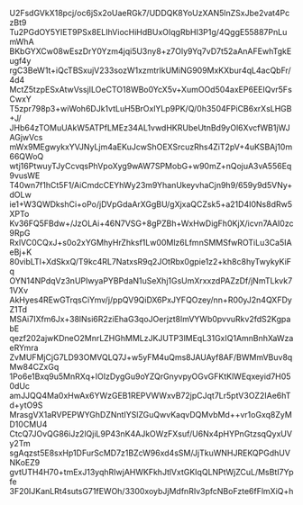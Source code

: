 U2FsdGVkX18pcj/oc6jSx2oUaeRGk7/UDDQK8YoUzXAN5lnZSxJbe2vat4PczBt9
Tu2PGdOY5YIET9PSx8ELIhViocHiHdBUxOIqgRbHI3P1g/4QggE55887PnLumWhA
BKbGYXCw08wEszDrY0Yzm4jqi5U3ny8+z7Oly9Yq7vD7t52aAnAFEwhTgkEugf4y
rgC3BeW1t+iQcTBSxujV233sozW1xzmtrlkUMiNG909MxKXbur4qL4acQbFr/4d4
MctZ5tzpESxAtwVssjILOeCTO18WBo0YcX5v+XumOOd504axEP6EEIQvr5FsCwxY
T5zpr798p3+wiWoh6DJk1vtLuH5BrOxlYLp9PK/Q/0h3504FPiCB6xrXsLHGB+J/
JHb64zTOMuUAkW5ATPfLMEz34AL1vwdHKRUbeUtnBd9yOl6XvcfWB1jWJAGjwVcs
mWx9MEgwykxYVJNyLjm4aEKuJcwShOEXSrcuzRhs4ZiT2pV+4uKSBAj10m66QWoQ
wtj16PtwuyTJyCcvqsPhVpoXyg9wAW7SPMobG+w90mZ+nQojuA3vA556Eq9vusWE
T40wn7f1hCt5F1/AiCmdcCEYhWy23m9YhanUkeyvhaCjn9h9/659y9d5VNy+dOLw
ie1+W3QWDkshCi+oPo/jDVpGdaArXGgBU/gXjxaQCZsk5+a21D4I0Ns8dRw5XPTo
Kv36FQ5FBdw+/JzOLAi+46N7VSG+8gPZBh+WxHwDigFh0KjX/icvn7AAI0zc9RpG
RxlVC0CQxJ+s0o2xYGMhyHrZhksf1Lw00Mlz6LfmnSMMSfwROTiLu3Ca5IAeBj+K
80vibLTl+XdSkxQ/T9kc4RL7NatxsR9q2JOtRbx0gpie1z2+kh8c8hyTwykyKiFq
OYN14NPdqVz3nUPIwyaPYBPdaN1uSeXhj1GsUmXrxxzdPAZzDf/jNmTLkvk71VXv
AkHyes4REwGTrqsCiYmv/j/ppQV9QiDX6PxJYFQOzey/nn+R00yJ2n4QXFDyZ1Td
MSAi7IXfm6Jx+38lNsi6R2ziEhaG3qoJOerjzt8lmVYWb0pvvuRkv2fdS2KgpabE
qezf202ajwKDneO2MnrLZHGhMMLzJKJUTP3lMEqL31GxIQ1AmnBnhXaWzaeRYmra
ZvMUFMjCjG7LD93OMVQLQ7J+w5yFM4uQms8JAUAyf8AF/BWMmVBuv8qMw84CZxGq
1Po6e1Bxq9u5MnRXq+IOIzDygGu9oYZQrGnyvpyOGvGFKtKlWEqxeyid7H050dUc
amJJQQ4Ma0xHwAx6YWzGEB1REPVWWxvB72jpCJqt7Lr5ptV3OZ2IAe6hTd+ytO9S
MrasgVX1aRVPEPWYGhDZNntIYSlZGuQwvKaqvDQMvbMd++vr1oGxq8ZyMD10CMU4
CtcQ7JOvQG86iJz2lQjiL9P43nK4AJkOWzFXsuf/U6Nx4pHYPnGtzsqQyxUVy2Tm
sgAqzst5E8sxHp1DFurScMD7z1BZcW96xd4sSM/JjTkuWNHJREKQPGdhUVNKoEZ9
gvtUTH4H70+tmExJ13yqhRIwjAHWKFkhJtlVxtGKIqQLNPtWjZCuL/MsBtI7Ypfe
3F20IJKanLRt4sutsG71fEWOh/3300xoybJjMdfnRIv3pfcNBoFzte6fFlmXiQ+h
